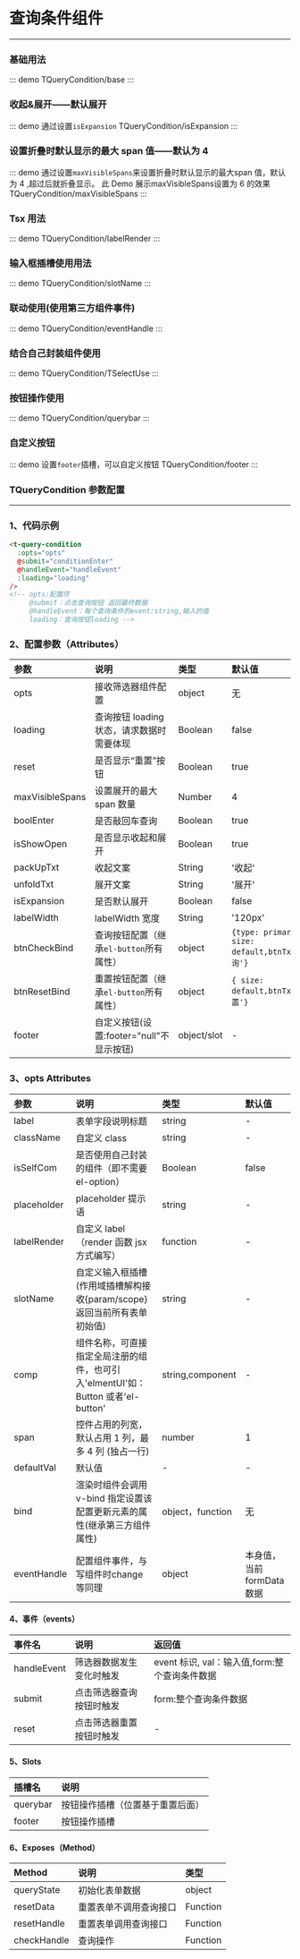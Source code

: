 # 查询条件组件

---

### 基础用法

::: demo
TQueryCondition/base
:::

### 收起&展开——默认展开

::: demo 通过设置`isExpansion`
TQueryCondition/isExpansion
:::

### 设置折叠时默认显示的最大 span 值——默认为 4

::: demo 通过设置`maxVisibleSpans`来设置折叠时默认显示的最大span 值，默认为 4 ,超过后就折叠显示。 此 Demo 展示maxVisibleSpans设置为 6 的效果
TQueryCondition/maxVisibleSpans
:::

### Tsx 用法

::: demo
TQueryCondition/labelRender
:::

### 输入框插槽使用用法

::: demo
TQueryCondition/slotName
:::

### 联动使用(使用第三方组件事件)

::: demo
TQueryCondition/eventHandle
:::
### 结合自己封装组件使用

::: demo
TQueryCondition/TSelectUse
:::

### 按钮操作使用

::: demo
TQueryCondition/querybar
:::

### 自定义按钮

::: demo 设置`footer`插槽，可以自定义按钮
TQueryCondition/footer
:::

### TQueryCondition 参数配置

---

### 1、代码示例

```html
<t-query-condition
  :opts="opts"
  @submit="conditionEnter"
  @handleEvent="handleEvent"
  :loading="loading"
/>
<!-- opts:配置项
     @submit：点击查询按钮 返回最终数据
     @handleEvent：每个查询条件的event:string,输入的值
     loading：查询按钮loading -->
```

### 2、配置参数（Attributes）

| 参数            | 说明                                      | 类型        | 默认值                                         |
| :-------------- | :---------------------------------------- | :---------- | :--------------------------------------------- |
| opts            | 接收筛选器组件配置                        | object      | 无                                             |
| loading         | 查询按钮 loading 状态，请求数据时需要体现 | Boolean     | false                                          |
| reset           | 是否显示“重置”按钮                        | Boolean     | true                                           |
| maxVisibleSpans | 设置展开的最大 span 数量                  | Number      | 4                                              |
| boolEnter       | 是否敲回车查询                            | Boolean     | true                                           |
| isShowOpen      | 是否显示收起和展开                        | Boolean     | true                                           |
| packUpTxt       | 收起文案                                  | String      | '收起'                                         |
| unfoldTxt       | 展开文案                                  | String      | '展开'                                         |
| isExpansion     | 是否默认展开                              | Boolean     | false                                          |
| labelWidth      | labelWidth 宽度                           | String      | '120px'                                        |
| btnCheckBind    | 查询按钮配置（继承`el-button`所有属性）   | object      | `{type: primary, size: default,btnTxt:'查询'}` |
| btnResetBind    | 重置按钮配置（继承`el-button`所有属性）   | object      | `{ size: default,btnTxt:'重置'}`               |
| footer          | 自定义按钮(设置:footer="null"不显示按钮)  | object/slot | -                                              |


### 3、opts Attributes

| 参数        | 说明                                                                             | 类型             | 默认值                   |
| :---------- | :------------------------------------------------------------------------------- | :--------------- | :----------------------- |
| label       | 表单字段说明标题                                                                 | string           | -                        |
| className   | 自定义 class                                                                     | string           | -                        |
| isSelfCom   | 是否使用自己封装的组件（即不需要el-option）                                      | Boolean          | false                    |
| placeholder | placeholder 提示语                                                               | string           | -                        |
| labelRender | 自定义 label（render 函数 jsx 方式编写）                                         | function         | -                        |
| slotName    | 自定义输入框插槽(作用域插槽解构接收{param/scope}返回当前所有表单初始值)          | string           | -                        |
| comp        | 组件名称，可直接指定全局注册的组件，也可引入'elmentUI'如：Button 或者'el-button' | string,component | -                        |
| span        | 控件占用的列宽，默认占用 1 列，最多 4 列 (独占一行)                              | number           | 1                        |
| defaultVal  | 默认值                                                                           | -                | -                        |
| bind        | 渲染时组件会调用 v-bind 指定设置该配置更新元素的属性(继承第三方组件属性)         | object，function | 无                       |
| eventHandle | 配置组件事件，与写组件时change 等同理                                            | object           | 本身值，当前formData数据 |

#### 4、事件（events）

| 事件名      | 说明                     | 返回值                                        |
| :---------- | :----------------------- | :-------------------------------------------- |
| handleEvent | 筛选器数据发生变化时触发 | event 标识, val：输入值,form:整个查询条件数据 |
| submit      | 点击筛选器查询按钮时触发 | form:整个查询条件数据                         |
| reset       | 点击筛选器重置按钮时触发 | -                                             |

#### 5、Slots

| 插槽名   | 说明                             |
| :------- | :------------------------------- |
| querybar | 按钮操作插槽（位置基于重置后面） |
| footer   | 按钮操作插槽                     |

#### 6、Exposes（Method）

| Method      | 说明                   | 类型     |
| :---------- | :--------------------- | :------- |
| queryState  | 初始化表单数据         | object   |
| resetData   | 重置表单不调用查询接口 | Function |
| resetHandle | 重置表单调用查询接口   | Function |
| checkHandle | 查询操作               | Function |
